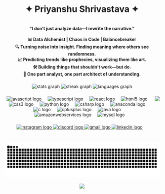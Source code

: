 <h1 align="center">✦ Priyanshu Shrivastava ✦</h1>
<h4 align="center"><br>"I don’t just analyze data—I rewrite the narrative."<br><br>📊 Data Alchemist | Chaos in Code | Balancebreaker<br>🔍 Turning noise into insight. Finding meaning where others see randomness.<br>📈 Predicting trends like prophecies, visualizing them like art.<br>🛠️ Building things that shouldn't work—but do.<br>🧠 One part analyst, one part architect of understanding.</h4>

###

<div align="center">
  <img src="https://github-readme-stats.vercel.app/api?username=priyanshushrivastava25&hide_title=false&hide_rank=false&show_icons=true&include_all_commits=true&count_private=true&disable_animations=false&theme=dracula&locale=en&hide_border=false" height="150" alt="stats graph"  />
  <img src="https://streak-stats.demolab.com?user=priyanshushrivastava25&locale=en&mode=daily&theme=dracula&hide_border=false&border_radius=5" height="150" alt="streak graph"  />
  <img src="https://github-readme-stats.vercel.app/api/top-langs?username=priyanshushrivastava25&locale=en&hide_title=false&layout=compact&card_width=320&langs_count=5&theme=dracula&hide_border=false" height="150" alt="languages graph"  />
</div>

###

<img align="right" height="150" src="https://media4.giphy.com/media/v1.Y2lkPTc5MGI3NjExNWNubWRjZmlndTdvZWE3aHlmd2xoamk5dHgzOWFrdHhscm1xeThnaSZlcD12MV9pbnRlcm5hbF9naWZfYnlfaWQmY3Q9Zw/V2mv7jrcUIAN1d7ZQ8/giphy.gif"  />

###

<div align="center">
  <img src="https://cdn.jsdelivr.net/gh/devicons/devicon/icons/javascript/javascript-original.svg" height="30" alt="javascript logo"  />
  <img width="12" />
  <img src="https://cdn.jsdelivr.net/gh/devicons/devicon/icons/typescript/typescript-original.svg" height="30" alt="typescript logo"  />
  <img width="12" />
  <img src="https://cdn.jsdelivr.net/gh/devicons/devicon/icons/react/react-original.svg" height="30" alt="react logo"  />
  <img width="12" />
  <img src="https://cdn.jsdelivr.net/gh/devicons/devicon/icons/html5/html5-original.svg" height="30" alt="html5 logo"  />
  <img width="12" />
  <img src="https://cdn.jsdelivr.net/gh/devicons/devicon/icons/css3/css3-original.svg" height="30" alt="css3 logo"  />
  <img width="12" />
  <img src="https://cdn.jsdelivr.net/gh/devicons/devicon/icons/python/python-original.svg" height="30" alt="python logo"  />
  <img width="12" />
  <img src="https://cdn.jsdelivr.net/gh/devicons/devicon/icons/csharp/csharp-original.svg" height="30" alt="csharp logo"  />
  <img width="12" />
  <img src="https://cdn.jsdelivr.net/gh/devicons/devicon/icons/anaconda/anaconda-original.svg" height="30" alt="anaconda logo"  />
  <img width="12" />
  <img src="https://cdn.jsdelivr.net/gh/devicons/devicon/icons/c/c-original.svg" height="30" alt="c logo"  />
  <img width="12" />
  <img src="https://cdn.jsdelivr.net/gh/devicons/devicon/icons/cplusplus/cplusplus-original.svg" height="30" alt="cplusplus logo"  />
  <img width="12" />
  <img src="https://cdn.jsdelivr.net/gh/devicons/devicon/icons/java/java-original.svg" height="30" alt="java logo"  />
  <img width="12" />
  <img src="https://cdn.jsdelivr.net/gh/devicons/devicon/icons/amazonwebservices/amazonwebservices-line-wordmark.svg" height="30" alt="amazonwebservices logo"  />
  <img width="12" />
  <img src="https://cdn.jsdelivr.net/gh/devicons/devicon/icons/mysql/mysql-original.svg" height="30" alt="mysql logo"  />
</div>

###

<div align="center">
  <a href="https://www.instagram.com/priyanshu.shrivastava.25?igsh=MXhpNGJrOHlrcGUyYQ==" target="_blank">
    <img src="https://img.shields.io/static/v1?message=Instagram&logo=instagram&label=&color=E4405F&logoColor=white&labelColor=&style=for-the-badge" height="35" alt="instagram logo"  />
  </a>
  <a href="https://discord.com/channels/1363925152475123923/1363925153322369087" target="_blank">
    <img src="https://img.shields.io/static/v1?message=Discord&logo=discord&label=&color=7289DA&logoColor=white&labelColor=&style=for-the-badge" height="35" alt="discord logo"  />
  </a>
  <a href="mailto:priyanshushrivastava@gmail.com" target="_blank">
    <img src="https://img.shields.io/static/v1?message=Gmail&logo=gmail&label=&color=D14836&logoColor=white&labelColor=&style=for-the-badge" height="35" alt="gmail logo"  />
  </a>
  <a href="https://www.linkedin.com/in/priyanshu-shrivastava-439a1b226/" target="_blank">
    <img src="https://img.shields.io/static/v1?message=LinkedIn&logo=linkedin&label=&color=0077B5&logoColor=white&labelColor=&style=for-the-badge" height="35" alt="linkedin logo"  />
  </a>
</div>

###
<div align="center">
<br clear="both">

<img src="https://raw.githubusercontent.com/priyanshushrivastava25/priyanshushrivastava25/output/snake.svg" alt="Snake animation" />
</div>
<div align="center">
<br>
<img align="center" height="150" src="https://private-user-images.githubusercontent.com/141414310/435788867-303b7cfe-62a2-4b68-a529-2bf9d7699caa.gif?jwt=eyJhbGciOiJIUzI1NiIsInR5cCI6IkpXVCJ9.eyJpc3MiOiJnaXRodWIuY29tIiwiYXVkIjoicmF3LmdpdGh1YnVzZXJjb250ZW50LmNvbSIsImtleSI6ImtleTUiLCJleHAiOjE3NDUyNjU4NzgsIm5iZiI6MTc0NTI2NTU3OCwicGF0aCI6Ii8xNDE0MTQzMTAvNDM1Nzg4ODY3LTMwM2I3Y2ZlLTYyYTItNGI2OC1hNTI5LTJiZjlkNzY5OWNhYS5naWY_WC1BbXotQWxnb3JpdGhtPUFXUzQtSE1BQy1TSEEyNTYmWC1BbXotQ3JlZGVudGlhbD1BS0lBVkNPRFlMU0E1M1BRSzRaQSUyRjIwMjUwNDIxJTJGdXMtZWFzdC0xJTJGczMlMkZhd3M0X3JlcXVlc3QmWC1BbXotRGF0ZT0yMDI1MDQyMVQxOTU5MzhaJlgtQW16LUV4cGlyZXM9MzAwJlgtQW16LVNpZ25hdHVyZT0zZWI2NDgyOTZkNTdhODUwMDg0YTdkZDIxMGNlZDFhZTc1Y2U5NWY5YzFhZjA3ZjIzYzI3ODA3MzZiMjMyYjM0JlgtQW16LVNpZ25lZEhlYWRlcnM9aG9zdCJ9.o0rqg_RzPU0-BBZ1XM9QO4OE2w8y92YRkT-mtUp2EGY"  />

  </div>

